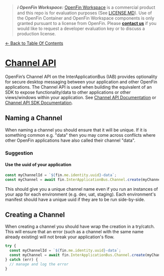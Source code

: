 > **_:information_source: OpenFin Workspace:_** [OpenFin Workspace](https://www.openfin.co/workspace/) is a commercial product and this repo is for evaluation purposes (See [LICENSE.MD](../../../LICENSE.MD)). Use of the OpenFin Container and OpenFin Workspace components is only granted pursuant to a license from OpenFin. Please [**contact us**](https://www.openfin.co/workspace/poc/) if you would like to request a developer evaluation key or to discuss a production license.

[<- Back to Table Of Contents](../README.md)

# [Channel API](https://developers.openfin.co/of-docs/docs/channels)

OpenFin’s Channel API on the InterApplicationBus (IAB) provides optionality for secure desktop messaging between your application and other OpenFin applications. The Channel API is used when building the equivalent of an SDK to expose functionality/data to other applications or other views/windows within your application. See [Channel API Documentation](https://developers.openfin.co/of-docs/docs/channels) or [Channel API SDK Documentation](https://developer.openfin.co/docs/javascript/stable/InterApplicationBus.Channel.html).

## Naming a Channel

When naming a channel you should ensure that it will be unique. If it is something common e.g. "data" then you may come across conflicts where other OpenFin applications have also called their channel "data".

### Suggestion

#### Use the uuid of your application

```js
const myChannelId = `${fin.me.identity.uuid}-data`;
const myChannel = await fin.InterApplicationBus.Channel.create(myChannelId);
```

This should give you a unique channel name even if you run an instances of your app for each environment (e.g. dev, uat, staging). Each environment's manifest should have a unique uuid if they are to be run side-by-side.

## Creating a Channel

When creating a channel you should have wrap the creation in a try/catch. This will ensure that an error (such as a channel with the same name already existing) will not break your application's flow.

```js
try {
  const myChannelId = `${fin.me.identity.uuid}-data`;
  const myChannel = await fin.InterApplicationBus.Channel.create(myChannelId);
} catch (err) {
  // manage and log the error
}
```
